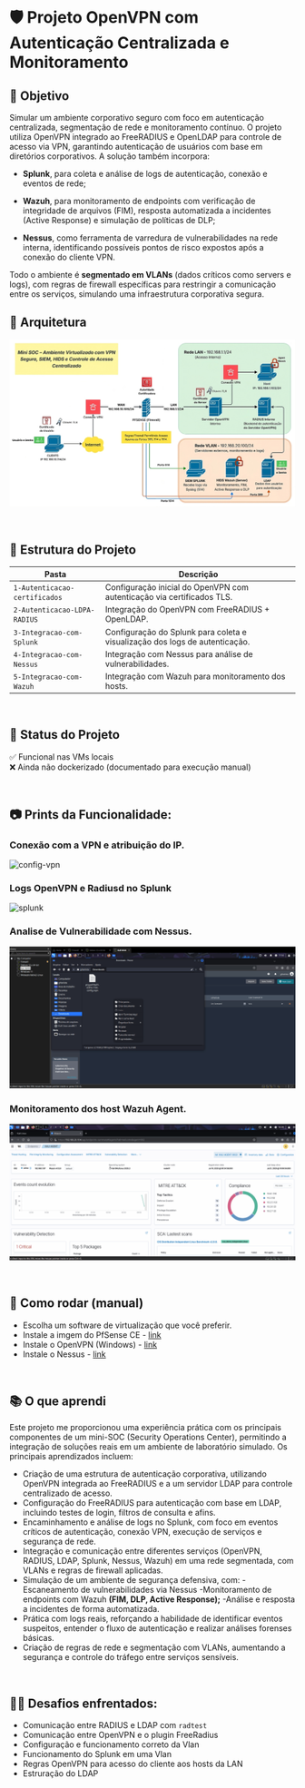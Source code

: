 # 🛡️ Projeto OpenVPN com Autenticação Centralizada e Monitoramento

## 📌 Objetivo
Simular um ambiente corporativo seguro com foco em autenticação centralizada, segmentação de rede e monitoramento contínuo. O projeto utiliza OpenVPN integrado ao FreeRADIUS e OpenLDAP para controle de acesso via VPN, garantindo autenticação de usuários com base em diretórios corporativos. A solução também incorpora:

- **Splunk**, para coleta e análise de logs de autenticação, conexão e eventos de rede;

- **Wazuh**, para monitoramento de endpoints com verificação de integridade de arquivos (FIM), resposta automatizada a incidentes (Active Response) e simulação de políticas de DLP;

- **Nessus**, como ferramenta de varredura de vulnerabilidades na rede interna, identificando possíveis pontos de risco expostos após a conexão do cliente VPN.

Todo o ambiente é **segmentado em VLANs** (dados críticos como servers e logs), com regras de firewall específicas para restringir a comunicação entre os serviços, simulando uma infraestrutura corporativa segura.

## 🧩 Arquitetura

![Diagrama-da-rede](4-Integracao-Nessus/sources/upscalemedia-transformed.png)

&nbsp;

## 📁 Estrutura do Projeto
| Pasta	| Descrição | 
| --- | --- |
| `1-Autenticacao-certificados` | Configuração inicial do OpenVPN com autenticação via certificados TLS. |
| `2-Autenticacao-LDPA-RADIUS` | Integração do OpenVPN com FreeRADIUS + OpenLDAP. |
| `3-Integracao-com-Splunk` | Configuração do Splunk para coleta e visualização dos logs de autenticação. |
| `4-Integracao-com-Nessus` | Integração com Nessus para análise de vulnerabilidades. |
| `5-Integracao-com-Wazuh` | Integração com Wazuh para monitoramento dos hosts.  |

&nbsp;

## 🚧 Status do Projeto
✅ Funcional nas VMs locais <br>
❌ Ainda não dockerizado (documentado para execução manual)

&nbsp;

## 📷 Prints da Funcionalidade:

### Conexão com a VPN e atribuição do IP.
![config-vpn](4-Integracao-Nessus/sources/config-vpn.gif)

### Logs OpenVPN e Radiusd no Splunk
![splunk](4-Integracao-Nessus/sources/splunk.gif)

### Analise de Vulnerabilidade com Nessus.
![nessus](4-Integracao-Nessus/sources/config-nessus.gif)

### Monitoramento dos host Wazuh Agent.
![wazuh](4-Integracao-Nessus/sources/config-wazuh.gif)

&nbsp;

## 📜 Como rodar (manual)
- Escolha um software de virtualização que você preferir.
- Instale a imgem do PfSense CE - [link](https://www.pfsense.org/download/)
- Instale o OpenVPN (Windows) - [link](https://openvpn.net/client/)
- Instale o Nessus - [link](https://www.tenable.com/downloads/nessus?loginAttempted=true)

&nbsp;

## 📚 O que aprendi
Este projeto me proporcionou uma experiência prática com os principais componentes de um mini-SOC (Security Operations Center), permitindo a integração de soluções reais em um ambiente de laboratório simulado. Os principais aprendizados incluem:

- Criação de uma estrutura de autenticação corporativa, utilizando OpenVPN integrada ao FreeRADIUS e a um servidor LDAP para controle centralizado de acesso.
- Configuração do FreeRADIUS para autenticação com base em LDAP, incluindo testes de login, filtros de consulta e afins.
- Encaminhamento e análise de logs no Splunk, com foco em eventos críticos de autenticação, conexão VPN, execução de serviços e segurança de rede.
- Integração e comunicação entre diferentes serviços (OpenVPN, RADIUS, LDAP, Splunk, Nessus, Wazuh) em uma rede segmentada, com VLANs e regras de firewall aplicadas.
- Simulação de um ambiente de segurança defensiva, com:
    -Escaneamento de vulnerabilidades via Nessus
    -Monitoramento de endpoints com Wazuh **(FIM, DLP, Active Response);**
    -Análise e resposta a incidentes de forma automatizada.
- Prática com logs reais, reforçando a habilidade de identificar eventos suspeitos, entender o fluxo de autenticação e realizar análises forenses básicas.
- Criação de regras de rede e segmentação com VLANs, aumentando a segurança e controle do tráfego entre serviços sensíveis.

&nbsp;

## 💪🏻 Desafios enfrentados:
- Comunicação entre RADIUS e LDAP com `radtest`
- Comunicação entre OpenVPN e o plugin FreeRadius
- Configuração e funcionamento correto da Vlan
- Funcionamento do Splunk em uma Vlan
- Regras OpenVPN para acesso do cliente aos hosts da LAN
- Estruração do LDAP